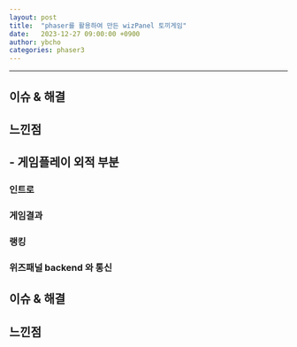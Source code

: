 ```yaml
---
layout: post
title:  "phaser를 활용하여 만든 wizPanel 토끼게임"
date:   2023-12-27 09:00:00 +0900
author: ybcho
categories: phaser3
---
```

<hr/>

<!--인호 과장님-->

## 이슈 & 해결

## 느낀점

<!--조용빈-->
## - 게임플레이 외적 부분

### 인트로

### 게임결과

### 랭킹

### 위즈패널 backend 와 통신



## 이슈 & 해결

## 느낀점
